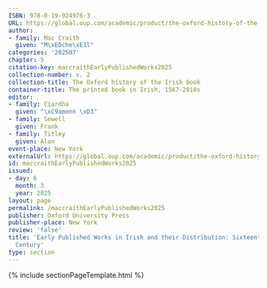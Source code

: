 ```yaml
---
ISBN: 978-0-19-924976-3
URL: https://global.oup.com/academic/product/the-oxford-history-of-the-irish-book-volume-ii-9780199249763?cc=ge&lang=3n#
author:
- family: Mac Craith
  given: "M\xEDche\xE1l"
categories: '202507'
chapter: 5
citation-key: maccraithEarlyPublishedWorks2025
collection-number: v. 2
collection-title: The Oxford history of the Irish book
container-title: The printed book in Irish, 1567-2010s
editor:
- family: Ciardha
  given: "\xC9amonn \xD3"
- family: Sewell
  given: Frank
- family: Titley
  given: Alan
event-place: New York
externalUrl: https://global.oup.com/academic/product/the-oxford-history-of-the-irish-book-volume-ii-9780199249763?cc=ge&lang=3n#
id: maccraithEarlyPublishedWorks2025
issued:
- day: 6
  month: 3
  year: 2025
layout: page
permalink: /maccraithEarlyPublishedWorks2025
publisher: Oxford University Press
publisher-place: New York
review: 'false'
title: 'Early Published Works in Irish and their Distribution: Sixteenth to Eighteenth
  Century'
type: section
---
```

{% include sectionPageTemplate.html %}